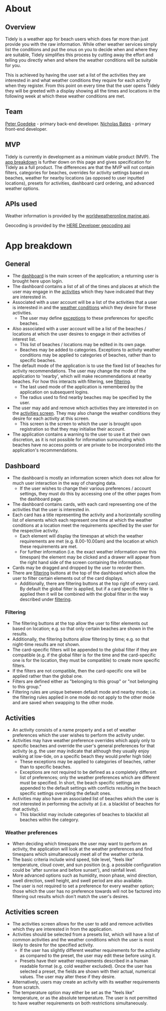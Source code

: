# About

## Overview

Tidely is a weather app for beach users which does far more than just provide you with the raw information. While other weather services simply list the conditions and put the onus on you to decide when and where they are suitable, Tidely simplifies this process by cutting away the effort and telling you directly when and where the weather conditions will be suitable for you.

This is achieved by having the user set a list of the activities they are interested in and what weather conditions they require for each activity when they register. From this point on every time that the user opens Tidely they will be greeted with a display showing all the times and locations in the following week at which these weather conditions are met.

## Team

[Peter Goedeke](https://github.com/PeterGoedeke/) - primary back-end developer.
[Nicholas Bates](https://github.com/NicholasBatesNZ) - primary front-end developer.

## MVP

Tidely is currently in development as a minimum viable product (MVP). The [app breakdown](#app-breakdown) is further down on this page and gives specification for Tidely as a full product. The differences are that the MVP will not contain filters, categories for beaches, overrides for activity settings based on beaches, weather for nearby locations (as opposed to user inputted locations), presets for activities, dashboard card ordering, and advanced weather options.

## APIs used

Weather information is provided by the [worldweatheronline marine api](https://www.worldweatheronline.com/developer/api/marine-weather-api.aspx).

Geocoding is provided by the [HERE Developer geocoding api](https://developer.here.com/documentation/geocoder/dev_guide/topics/what-is.html)

# App breakdown

## General

- The [dashboard](#dashboard) is the main screen of the application; a returning user is brought here upon login.
- The dashboard contains a list of all of the times and places at which the user may engage in the [activities](#activities) which they have indicated that they are interested in.
- Associated with a user account will be a list of the activities that a user is interested in and the [weather conditions](#weather-preferences) which they desire for these activities.
    - The user may define [exceptions](#activities) to these preferences for specific beaches.
- Also associated with a user account will be a list of the beaches / locations at which the user desires to engage in their activities of interest list.
    - This list of beaches / locations may be edited in its own page.
    - Beaches may be added to categories. Exceptions to activity weather conditions may be applied to categories of beaches, rather than to specific beaches.
- The default mode of the application is to use the fixed list of beaches for activity recommendations. The user may change the mode of the application to 'nearby', which will make recommendations at nearby beaches. For how this interacts with filtering, see [filtering](#filtering).
    - The last used mode of the application is remembered by the application on subsequent logins.
    - The radius used to find nearby beaches may be specified by the user.
- The user may add and remove which activities they are interested in on the [activities screen](#activities-screen). They may also change the weather conditions they desire for each activity at this screen.
    - This screen is the screen to which the user is brought upon registration so that they may initialise their account.
- The application contains a warning to the user to use it at their own discretion, as it is not possible for information surrounding which beaches have no access points or are private to be incorporated into the application's recommendations.

## Dashboard

- The dashboard is mostly an information screen which does not allow for much user interaction in the way of changing data.
    - If the user wishes to change their various preferences / account settings, they must do this by accessing one of the other pages from the dashboard page.
- The dashboard contains cards, with each card representing one of the activities that the user is interested in.
- Each card has a title representing the activity and a horizontally scrolling list of elements which each represent one time at which the weather conditions at a location meet the requirements specified by the user for the respective activity.
    - Each element will display the timespan at which the weather requirements are met (e.g. 8.00-10.00am) and the location at which these requirements are met.
    - For further information (i.e. the exact weather information over this timespan) the element may be clicked and a drawer will appear from the right hand side of the screen containing the information.
- Cards may be dragged and dropped by the user to reorder them.
- There are [filtering](#filtering) buttons at the top of the dashboard which allow the user to filter certain elements out of the card displays.
    - Additionally, there are filtering buttons at the top right of every card. By default the global filter is applied, but if a card specific filter is applied then it will be combined with the global filter in the way described under [filtering](#filtering).

### Filtering

- The filtering buttons at the top allow the user to filter elements out based on location; e.g. so that only certain beaches are shown in the results.
- Additionally, the filtering buttons allow filtering by time; e.g. so that night-time results are not shown.
- The card-specific filters will be appended to the global filter if they are compatible (e.g. if the global filter is for the time and the card-specific one is for the location, they must be compatible) to create more specific filters.
- If the filters are not compatible, then the card-specific one will be applied rather than the global one.
- Filters are defined either as "belonging to this group" or "not belonging to this group."
- Filtering rules are unique between default mode and nearby mode; i.e. the filtering rules applied in one mode do not apply to the other mode and are saved when swapping to the other mode.

## Activities

- An activity consists of a name property and a set of weather preferences which the user wishes to perform the activity under.
- Activities may have weather preference overrides which apply only to specific beaches and override the user's general preferences for that activity (e.g. the user may indicate that although they usually enjoy walking at low-tide, on a specific beach they would prefer high tide)
    - These exceptions may be applied to categories of beaches, rather than to specific beaches.
    - Exceptions are not required to be defined as a completely different list of preferences; only the weather preferences which are different must be specified. In short, the beach specific settings are appended to the default settings with conflicts resulting in the beach specific settings overriding the default ones.
- Activities may also have an associated list of beaches which the user is not interested in performing the activity at (i.e. a blacklist of beaches for that activity).
    - This blacklist may include categories of beaches to blacklist all beaches within the category.

### Weather preferences

- When deciding which timespans the user may want to perform an activity, the application will look at the weather preferences and find timespans which simultaneously meet all of the weather criteria.
- The basic criteria include wind speed, tide level, "feels like" temperature, cloud cover, and sun position (e.g. a possible configuration could be 'after sunrise and before sunset'), and rainfall level.
- More advanced options such as humidity, moon phase, wind direction, swell direction, swell height, and swell period are also available.
- The user is not required to set a preference for every weather option; those which the user has no preference towards will not be factored into filtering out results which don't match the user's desires.

## Activities screen

- The activities screen allows for the user to add and remove activities which they are interested in from the application.
- Activities should be selected from a presets list, which will have a list of common activities and the weather conditions which the user is most likely to desire for the specified activity.
    - If the user has slightly different weather requirements for the activity as compared to the preset, the user may edit these before using it.
    - Presets have their weather requirements described in a human readable format (e.g. cold weather excluded). Once the user has selected a preset, the fields are shown with their actual, numerical values. The user may alter these if they desire.
- Alternatively, users may create an activity with its weather requirements from scratch.
- The temperature option may either be set as the "feels like" temperature, or as the absolute temperature. The user is not permitted to have weather requirements on both restrictions simultaneously.
